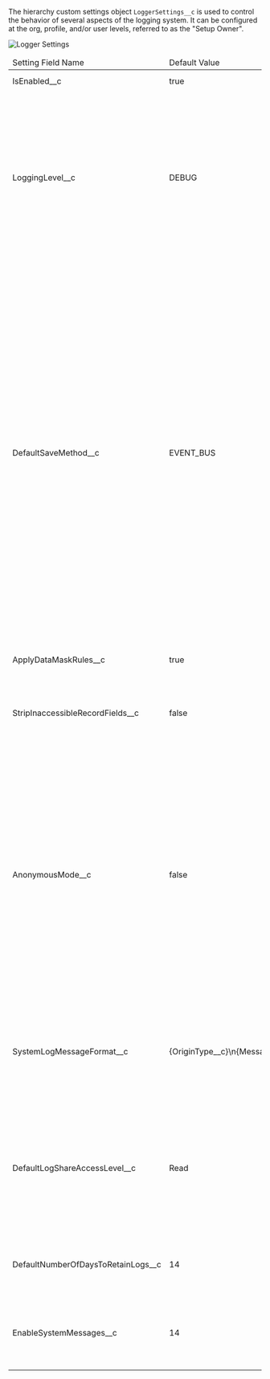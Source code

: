The hierarchy custom settings object `LoggerSettings__c` is used to control the behavior of several aspects of the logging system. It can be configured at the org, profile, and/or user levels, referred to as the "Setup Owner".

![Logger Settings](./images/logger-settings.png)

<table>
    <thead>
        <tr>
            <td>Setting Field Name</td>
            <td>Default Value</td>
            <td>Description</td>
        </tr>
    </thead>
    <tbody>
        <tr>
            <td>IsEnabled__c</td>
            <td>true</td>
            <td>Determines if Logger runs for the specified Setup Owner</td>
        </tr>
        <tr>
            <td>LoggingLevel__c</td>
            <td>DEBUG</td>
            <td>
                The name of the <a href="https://developer.salesforce.com/docs/atlas.en-us.apexref.meta/apexref/apex_methods_system_system.htm#system_logging_level_enum" target="_blank">Logging Level enum value</a> to use for the specified Setup Owner. Only log entries that meet the specified logging level will be logged for the Setup Owner - for example, when 'INFO' is used for a particular user, only log entries with logging level 'ERROR', 'WARN' or 'INFO' will be logged. Possible values:
                <ul>
                    <li>ERROR</li>
                    <li>WARN</li>
                    <li>INFO</li>
                    <li>DEBUG</li>
                    <li>FINE</li>
                    <li>FINER</li>
                    <li>FINEST</li>
                </ul>
            </td>
        </tr>
        <tr>
            <td>DefaultSaveMethod__c</td>
            <td>EVENT_BUS</td>
            <td>This controls the default save method used by Logger when calling saveLog(). Possible values come from the enum <code>Logger.SaveMethod</code>:
                <ul>
                    <li>EVENT_BUS - The default save method, this uses the `EventBus` class to publish `LogEntryEvent__e` records. The default save method can also be controlled declaratively by updating the field `LoggerSettings__c.DefaultSaveMethod__c`</li>
                    <li>QUEUEABLE - This save method will trigger `Logger` to save any pending records asynchronously using a queueable job. This is useful when you need to defer some CPU usage and other limits consumed by Logger.</li>
                    <li>REST - This save method will use the current user’s session ID to make a synchronous callout to the org’s REST API. This is useful when you have other callouts being made and you need to avoid mixed DML operations.</li>
                    <li>SYNCHRONOUS_DML - This save method will skip publishing the `LogEntryEvent__e` platform events, and instead immediately creates `Log__c` and `LogEntry__c` records. This is useful when you are logging from within the context of another platform event and/or you do not anticipate any exceptions to occur in the current transaction. **Note**: when using this save method, any exceptions will prevent your log entries from being saved - Salesforce will rollback any DML statements, including your log entries! Use this save method cautiously.</li>
                </ul>
            </td>
        </tr>
        <tr>
            <td>ApplyDataMaskRules__c</td>
            <td>true</td>
            <td>When enabled, any [configured data mask rules](./Configuring-Data-Mask-Rules) will run for the specified Setup Owner</td>
        </tr>
        <tr>
            <td>StripInaccessibleRecordFields__c</td>
            <td>false</td>
            <td>Disabled by default, when enabled, any time an `SObject` record is logged (or a `List<SObject>` is logged), only fields that the specified Setup Owner can access will be included in the record's JSON. This is useful in orgs where end-users have access to view `Log__c` and `LogEntry__c` records.</td>
        </tr>
        <tr>
            <td>AnonymousMode__c</td>
            <td>false</td>
            <td>
                When enabled, logs for the specified Setup Owner are stored anonymously - data stored in the custom objects Log__c and LogEntry__c will not contain any user-identifying info. The audit fields CreatedById and LastModifiedById will (continue to) be the 'Automated Process' system-user. Notes:
                <ul>
                    <li>Anonymous Mode is intended to work when using the save method EVENT_BUS - for any other save method, the (QUEUEABLE, REST and SYNCHRONOUS_DML), the Log__c and LogEntry__c audit fields (CreaetdById, LastModifiedById, etc.) will show as the current user.</li>
                    <li>The platform event records in LogEntryEvent__e cannot be made fully anonymous - Salesforce automatically sets the field LogEntryEvent__e.CreatedById to the current user. All other user-related fields on LogEntryEvent__e will be set to null (just like on Log__c and LogEntry__c).</li>
                </ul>
            </td>
        </tr>
        <tr>
            <td>SystemLogMessageFormat__c</td>
            <td>{OriginType__c}\n{Message__c}</td>
            <td>
                Logger automatically calls <code>System.debug()</code> - the output can be configured using Handlebars-esque syntax to refer to fields on the `LogEntryEvent__e` Platform Event. You can use curly braces to denote merge field logic, eg: `{OriginLocation__c}\n{Message__c}` - this will output the contents of `LogEntryEvent__e.OriginLocation__c`, a line break, and then the contents of `LogEntryEvent__e.Message__c`
            </td>
        </tr>
        <tr>
            <td>DefaultLogShareAccessLevel__c</td>
            <td>Read</td>
            <td>
                Uses Apex managed sharing to grants users read or edit access to their log records (on insert only). When no access level is specified, no Apex sharing logic is executed. This only gives record-level access - users will still need to be granted access to the Log__c object using permission sets or profiles. Possible Values:
                <ul>
                    <li>blank (null)</li>
                    <li>Read</li>
                    <li>Edit</li>
                </ul>
            </td>
        </tr>
        <tr>
            <td>DefaultNumberOfDaysToRetainLogs__c</td>
            <td>14</td>
            <td>
                This value is used to set the field Log__c.LogRetentionDate__c,  which is then used by the LogBatchPurger batch job to delete old logs. To keep logs indefinitely for the specified Setup Owner, set this field to blank (null).
            </td>
        </tr>
        <tr>
            <td>EnableSystemMessages__c</td>
            <td>14</td>
            <td>
                When enabled, log entries may be generated that contain additional details about the logging system. For example, when the batch job LogBatchPurger runs and EnableSystemMessages__c == true, it will create additional log entries with information about how many records are being deleted.
            </td>
        </tr>
    </tbody>
</table>
